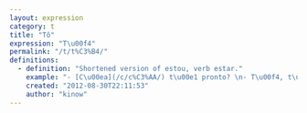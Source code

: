 ```yaml
---
layout: expression
category: t
title: "Tô"
expression: "T\u00f4"
permalink: "/t/t%C3%B4/"
definitions:
  - definition: "Shortened version of estou, verb estar."
    example: "- [C\u00ea](/c/c%C3%AA/) t\u00e1 pronto? \n- T\u00f4, t\u00f4 sim."
    created: "2012-08-30T22:11:53"
    author: "kinow"
---
```

